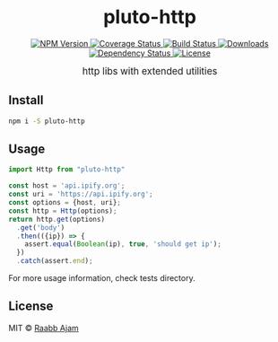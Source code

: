 <big><h1 align="center">pluto-http</h1></big>

<p align="center">
  <a href="https://npmjs.org/package/pluto-http">
    <img src="https://img.shields.io/npm/v/pluto-http.svg?style=flat-square"
         alt="NPM Version">
  </a>

  <a href="https://coveralls.io/r/raabbajam/pluto-http">
    <img src="https://img.shields.io/coveralls/raabbajam/pluto-http.svg?style=flat-square"
         alt="Coverage Status">
  </a>

  <a href="https://travis-ci.org/raabbajam/pluto-http">
    <img src="https://img.shields.io/travis/raabbajam/pluto-http.svg?style=flat-square"
         alt="Build Status">
  </a>

  <a href="https://npmjs.org/package/pluto-http">
    <img src="http://img.shields.io/npm/dm/pluto-http.svg?style=flat-square"
         alt="Downloads">
  </a>

  <a href="https://david-dm.org/raabbajam/pluto-http.svg">
    <img src="https://david-dm.org/raabbajam/pluto-http.svg?style=flat-square"
         alt="Dependency Status">
  </a>

  <a href="https://github.com/raabbajam/pluto-http/blob/master/LICENSE">
    <img src="https://img.shields.io/npm/l/pluto-http.svg?style=flat-square"
         alt="License">
  </a>
</p>

<p align="center"><big>
http libs with extended utilities
</big></p>


## Install

```sh
npm i -S pluto-http
```

## Usage

```js
import Http from "pluto-http"

const host = 'api.ipify.org';
const uri = 'https://api.ipify.org';
const options = {host, uri};
const http = Http(options);
return http.get(options)
  .get('body')
  .then(({ip}) => {
    assert.equal(Boolean(ip), true, 'should get ip');
  })
  .catch(assert.end);
```

For more usage information, check tests directory.

## License

MIT © [Raabb Ajam](http://github.com/raabbajam)

[npm-url]: https://npmjs.org/package/pluto-http
[npm-image]: https://img.shields.io/npm/v/pluto-http.svg?style=flat-square

[travis-url]: https://travis-ci.org/raabbajam/pluto-http
[travis-image]: https://img.shields.io/travis/raabbajam/pluto-http.svg?style=flat-square

[coveralls-url]: https://coveralls.io/r/raabbajam/pluto-http
[coveralls-image]: https://img.shields.io/coveralls/raabbajam/pluto-http.svg?style=flat-square

[depstat-url]: https://david-dm.org/raabbajam/pluto-http
[depstat-image]: https://david-dm.org/raabbajam/pluto-http.svg?style=flat-square

[download-badge]: http://img.shields.io/npm/dm/pluto-http.svg?style=flat-square
